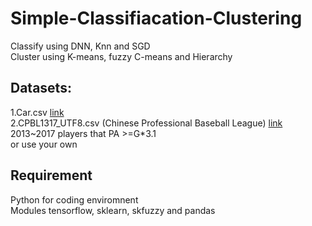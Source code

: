 # Simple-Classifiacation-Clustering
Classify using DNN, Knn and SGD <br>
Cluster using K-means, fuzzy C-means and Hierarchy<br>

## Datasets:
1.Car.csv [link](https://archive.ics.uci.edu/ml/datasets/Car+Evaluation)<br>
2.CPBL1317_UTF8.csv (Chinese Professional Baseball League) [link](https://cpbl-plus.appspot.com/batting)<br>
2013~2017 players that PA >=G*3.1
<br>or use your own

## Requirement
Python for coding enviromnent<br>
Modules tensorflow, sklearn, skfuzzy and pandas
